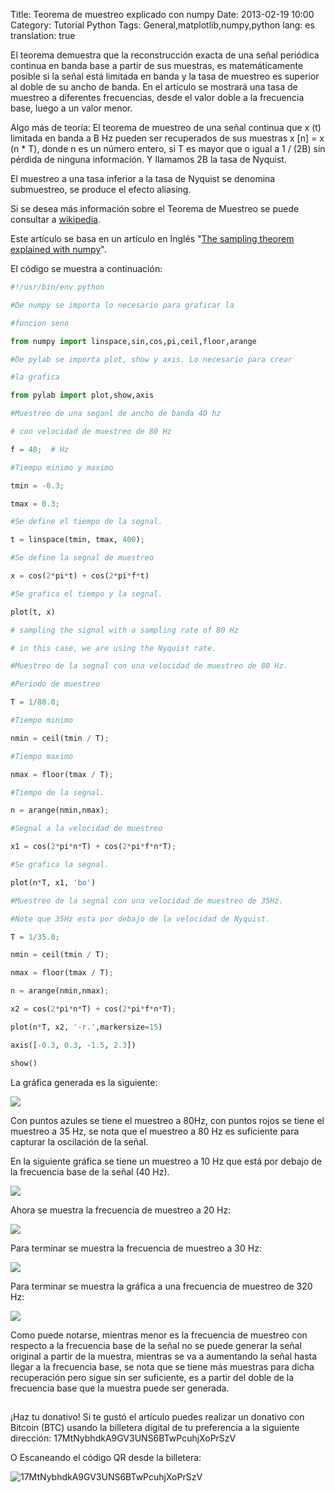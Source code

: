 Title: Teorema de muestreo explicado con numpy
Date: 2013-02-19 10:00
Category: Tutorial Python
Tags: General,matplotlib,numpy,python
lang: es
translation: true

El teorema demuestra que la reconstrucción exacta de una señal periódica continua en banda base a partir de sus muestras, es matemáticamente posible si la señal está limitada en banda y la tasa de muestreo es superior al doble de su ancho de banda. 
En el artículo se mostrará una tasa de muestreo a diferentes frecuencias, desde el valor doble a la frecuencia base, luego a un valor menor.

Algo más de teoría:
El teorema de muestreo de una señal continua que x (t) limitada en banda a B Hz pueden ser recuperados de sus muestras x [n] = x (n * T), donde n es un número entero, si T es mayor que o igual a 1 / (2B) sin pérdida de ninguna información. Y llamamos 2B la tasa de Nyquist.

El muestreo a una tasa inferior a la tasa de Nyquist se denomina submuestreo, se produce el efecto aliasing.

Si se desea más información sobre el Teorema de Muestreo se puede consultar a [wikipedia](https://es.wikipedia.org/wiki/Teorema_de_muestreo_de_Nyquist-Shannon).

Este artículo se basa en un artículo en Inglés "[The sampling theorem explained with numpy](glowingpython.blogspot.com/2011/09/sampling-theorem-explained-with-numpy.html)".

El código se muestra a continuación:

```python
#!/usr/bin/env python

#De numpy se importa lo necesario para graficar la

#funcion seno

from numpy import linspace,sin,cos,pi,ceil,floor,arange

#De pylab se importa plot, show y axis. Lo necesario para crear

#la grafica

from pylab import plot,show,axis

#Muestreo de una seganl de ancho de banda 40 hz

# con velocidad de muestreo de 80 Hz

f = 40;  # Hz

#Tiempo minimo y maximo

tmin = -0.3;

tmax = 0.3;

#Se define el tiempo de la segnal.

t = linspace(tmin, tmax, 400);

#Se define la segnal de muestreo

x = cos(2*pi*t) + cos(2*pi*f*t)

#Se grafica el tiempo y la segnal.

plot(t, x)

# sampling the signal with a sampling rate of 80 Hz

# in this case, we are using the Nyquist rate.

#Muestreo de la segnal con una velocidad de muestreo de 80 Hz.

#Periodo de muestreo

T = 1/80.0;

#Tiempo minimo

nmin = ceil(tmin / T);

#Tiempo maximo

nmax = floor(tmax / T);

#Tiempo de la segnal.

n = arange(nmin,nmax);

#Segnal a la velocidad de muestreo

x1 = cos(2*pi*n*T) + cos(2*pi*f*n*T);

#Se grafica la segnal.

plot(n*T, x1, 'bo')

#Muestreo de la segnal con una velocidad de muestreo de 35Hz.

#Note que 35Hz esta por debajo de la velocidad de Nyquist.

T = 1/35.0;

nmin = ceil(tmin / T);

nmax = floor(tmax / T);

n = arange(nmin,nmax);

x2 = cos(2*pi*n*T) + cos(2*pi*f*n*T);

plot(n*T, x2, '-r.',markersize=15)

axis([-0.3, 0.3, -1.5, 2.3])

show()
```

La gráfica generada es la siguiente:

![](./images/teoremademuestreoexplicadoconnumpy-1.png) 

Con puntos azules se tiene el muestreo a 80Hz, con puntos rojos se tiene el muestreo a 35 Hz, se nota que el muestreo a 80 Hz es suficiente para capturar la oscilación de la señal.

En la siguiente gráfica se tiene un muestreo a 10 Hz que está por debajo de la frecuencia base de la señal (40 Hz).

![](./images/teoremademuestreoexplicadoconnumpy-2.png) 

Ahora se muestra la frecuencia de muestreo a 20 Hz:

![](./images/teoremademuestreoexplicadoconnumpy-3.png) 

Para terminar se muestra la frecuencia de muestreo a 30 Hz:

![](./images/teoremademuestreoexplicadoconnumpy-4.png) 

Para terminar se muestra la gráfica a una frecuencia de muestreo de 320 Hz:

![](./images/teoremademuestreoexplicadoconnumpy-5.png) 

Como puede notarse, mientras menor es la frecuencia de muestreo con respecto a la frecuencia base de la señal no se puede generar la señal original a partir de la muestra, mientras se va a aumentando la señal hasta llegar a la frecuencia base, se nota que se tiene más muestras para dicha recuperación pero sigue sin ser suficiente, es a partir del doble de la frecuencia base que la muestra puede ser generada.

##  ##
¡Haz tu donativo!
Si te gustó el artículo puedes realizar un donativo con Bitcoin (BTC)
usando la billetera digital de tu preferencia a la siguiente
dirección: 17MtNybhdkA9GV3UNS6BTwPcuhjXoPrSzV

O Escaneando el código QR desde la billetera:

![17MtNybhdkA9GV3UNS6BTwPcuhjXoPrSzV](./images/17MtNybhdkA9GV3UNS6BTwPcuhjXoPrSzV.png)